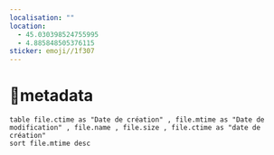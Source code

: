 ```yaml
---
localisation: ""
location:
  - 45.030398524755995
  - 4.885848505376115
sticker: emoji//1f307
---
```

# 🎃metadata


```dataview
table file.ctime as "Date de création" , file.mtime as "Date de modification" , file.name , file.size , file.ctime as "date de création"
sort file.mtime desc
```




